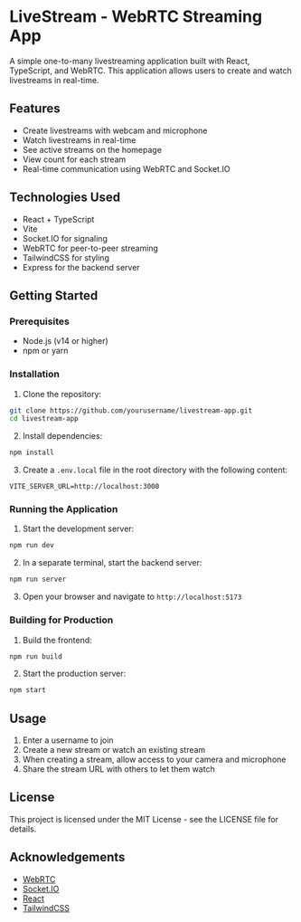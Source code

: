 # LiveStream - WebRTC Streaming App

A simple one-to-many livestreaming application built with React, TypeScript, and WebRTC. This application allows users to create and watch livestreams in real-time.

## Features

- Create livestreams with webcam and microphone
- Watch livestreams in real-time
- See active streams on the homepage
- View count for each stream
- Real-time communication using WebRTC and Socket.IO

## Technologies Used

- React + TypeScript
- Vite
- Socket.IO for signaling
- WebRTC for peer-to-peer streaming
- TailwindCSS for styling
- Express for the backend server

## Getting Started

### Prerequisites

- Node.js (v14 or higher)
- npm or yarn

### Installation

1. Clone the repository:
```bash
git clone https://github.com/yourusername/livestream-app.git
cd livestream-app
```

2. Install dependencies:
```bash
npm install
```

3. Create a `.env.local` file in the root directory with the following content:
```
VITE_SERVER_URL=http://localhost:3000
```

### Running the Application

1. Start the development server:
```bash
npm run dev
```

2. In a separate terminal, start the backend server:
```bash
npm run server
```

3. Open your browser and navigate to `http://localhost:5173`

### Building for Production

1. Build the frontend:
```bash
npm run build
```

2. Start the production server:
```bash
npm start
```

## Usage

1. Enter a username to join
2. Create a new stream or watch an existing stream
3. When creating a stream, allow access to your camera and microphone
4. Share the stream URL with others to let them watch

## License

This project is licensed under the MIT License - see the LICENSE file for details.

## Acknowledgements

- [WebRTC](https://webrtc.org/)
- [Socket.IO](https://socket.io/)
- [React](https://reactjs.org/)
- [TailwindCSS](https://tailwindcss.com/)
